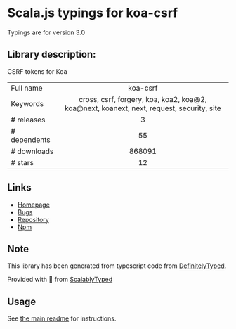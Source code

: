 
# Scala.js typings for koa-csrf

Typings are for version 3.0

## Library description:
CSRF tokens for Koa

|                    |                 |
| ------------------ | :-------------: |
| Full name          | koa-csrf |
| Keywords           | cross, csrf, forgery, koa, koa2, koa@2, koa@next, koanext, next, request, security, site |
| # releases         | 3 |
| # dependents       | 55 |
| # downloads        | 868091 |
| # stars            | 12 |

## Links
- [Homepage](https://github.com/koajs/csrf)
- [Bugs](https://github.com/koajs/csrf/issues)
- [Repository](https://github.com/koajs/csrf)
- [Npm](https://www.npmjs.com/package/koa-csrf)
    


## Note
This library has been generated from typescript code from [DefinitelyTyped](https://definitelytyped.org).

Provided with :purple_heart: from [ScalablyTyped](https://github.com/oyvindberg/ScalablyTyped)

## Usage
See [the main readme](../../readme.md) for instructions.


